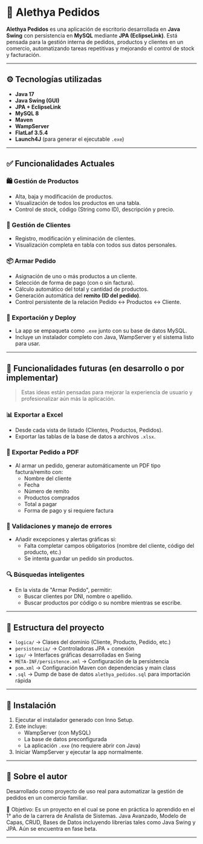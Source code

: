 # 🧾 Alethya Pedidos

**Alethya Pedidos** es una aplicación de escritorio desarrollada en **Java Swing** con persistencia en **MySQL** mediante **JPA (EclipseLink)**. Está pensada para la gestión interna de pedidos, productos y clientes en un comercio, automatizando tareas repetitivas y mejorando el control de stock y facturación.

---

## ⚙️ Tecnologías utilizadas

- **Java 17**  
- **Java Swing (GUI)**  
- **JPA + EclipseLink**  
- **MySQL 8**  
- **Maven**  
- **WampServer**  
- **FlatLaf 3.5.4**  
- **Launch4J** (para generar el ejecutable `.exe`)  

---

## ✅ Funcionalidades Actuales

### 🛍️ Gestión de Productos
- Alta, baja y modificación de productos.
- Visualización de todos los productos en una tabla.
- Control de stock, código (String como ID), descripción y precio.

### 👤 Gestión de Clientes
- Registro, modificación y eliminación de clientes.
- Visualización completa en tabla con todos sus datos personales.

### 📦 Armar Pedido
- Asignación de uno o más productos a un cliente.
- Selección de forma de pago (con o sin factura).
- Cálculo automático del total y cantidad de productos.
- Generación automática del **remito (ID del pedido)**.
- Control persistente de la relación Pedido ↔ Productos ↔ Cliente.

### 📂 Exportación y Deploy
- La app se empaqueta como `.exe` junto con su base de datos MySQL.
- Incluye un instalador completo con Java, WampServer y el sistema listo para usar.

---

## 🌱 Funcionalidades futuras (en desarrollo o por implementar)

> Estas ideas están pensadas para mejorar la experiencia de usuario y profesionalizar aún más la aplicación.

### 📊 Exportar a Excel
- Desde cada vista de listado (Clientes, Productos, Pedidos).
- Exportar las tablas de la base de datos a archivos `.xlsx`.

### 🧾 Exportar Pedido a PDF
- Al armar un pedido, generar automáticamente un PDF tipo factura/remito con:
  - Nombre del cliente
  - Fecha
  - Número de remito
  - Productos comprados
  - Total a pagar
  - Forma de pago y si requiere factura

### 🚫 Validaciones y manejo de errores
- Añadir excepciones y alertas gráficas si:
  - Falta completar campos obligatorios (nombre del cliente, código del producto, etc.)
  - Se intenta guardar un pedido sin productos.

### 🔍 Búsquedas inteligentes
- En la vista de "Armar Pedido", permitir:
  - Buscar clientes por DNI, nombre o apellido.
  - Buscar productos por código o su nombre mientras se escribe.

---

## 📁 Estructura del proyecto

- `logica/` → Clases del dominio (Cliente, Producto, Pedido, etc.)
- `persistencia/` → Controladoras JPA + conexión
- `igu/` → Interfaces gráficas desarrolladas en Swing
- `META-INF/persistence.xml` → Configuración de la persistencia
- `pom.xml` → Configuración Maven con dependencias y main class
- `.sql` → Dump de base de datos `alethya_pedidos.sql` para importación rápida

---

## 🚀 Instalación

1. Ejecutar el instalador generado con Inno Setup.
2. Este incluye:
   - WampServer (con MySQL)
   - La base de datos preconfigurada
   - La aplicación `.exe` (no requiere abrir con Java)
3. Iniciar WampServer y ejecutar la app normalmente.

---

## 🙋 Sobre el autor

Desarrollado como proyecto de uso real para automatizar la gestión de pedidos en un comercio familiar.

📌 Objetivo: Es un proyecto en el cual se pone en práctica lo aprendido en el 1° año de la carrera de Analista de Sistemas. 
Java Avanzado, Modelo de Capas, CRUD, Bases de Datos incluyendo librerías tales como Java Swing y JPA.
Aún se encuentra en fase beta.

---


